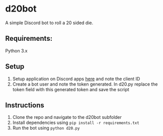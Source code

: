 # d20bot

A simple Discord bot to roll a 20 sided die. 

## Requirements:
Python 3.x

## Setup
1. Setup application on Discord apps [here](https://discordapp.com/developers/applications/me) and note the client ID
2. Create a bot user and note the token generated. In d20.py replace the token field with this generated token and save the script

## Instructions
1. Clone the repo and navigate to the d20bot subfolder
2. Install dependencies using `pip install -r requirements.txt`
3. Run the bot using `python d20.py`
